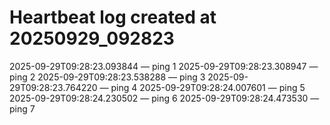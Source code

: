 # Heartbeat log created at 20250929_092823
2025-09-29T09:28:23.093844 — ping 1
2025-09-29T09:28:23.308947 — ping 2
2025-09-29T09:28:23.538288 — ping 3
2025-09-29T09:28:23.764220 — ping 4
2025-09-29T09:28:24.007601 — ping 5
2025-09-29T09:28:24.230502 — ping 6
2025-09-29T09:28:24.473530 — ping 7
